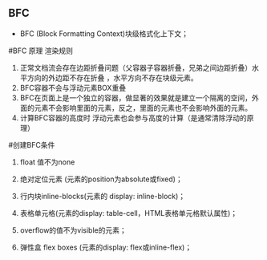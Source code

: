 ## BFC
 - BFC (Block Formatting Context)块级格式化上下文；
  
#BFC 原理 渲染规则
 1. 正常文档流会存在边距折叠问题（父容器子容器折叠，兄弟之间边距折叠）水平方向的外边距不存在折叠 ，水平方向不存在块级元素。
 2. BFC容器不会与浮动元素BOX重叠
 3. BFC在页面上是一个独立的容器，做显著的效果就是建立一个隔离的空间，外面的元素不会影响里面的元素，反之，里面的元素也不会影响外面的元素。
 4. 计算BFC容器的高度时 浮动元素也会参与高度的计算（是通常清除浮动的原理）


 #创建BFC条件
 1. float 值不为none
 
2. 绝对定位元素 (元素的position为absolute或fixed)；
3. 行内块inline-blocks(元素的 display: inline-block)；
4. 表格单元格(元素的display: table-cell，HTML表格单元格默认属性)；
5. overflow的值不为visible的元素；
6. 弹性盒 flex boxes (元素的display: flex或inline-flex)；
